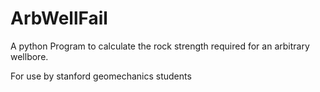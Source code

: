 # ArbWellFail
A python Program to calculate the rock strength required for an arbitrary wellbore.

For use by stanford geomechanics students
